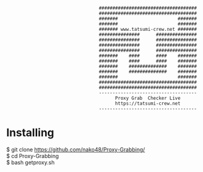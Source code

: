                                       ####################################
                                      ####################################
                                      #######                      #######
                                      #######                      #######
                                      ####### www.tatsumi-crew.net #######
                                      ###############      ###############
                                      ###############      ###############
                                      ###############      ###############
                                      ###############      ###############
                                      #######    ####      ####    #######
                                      #######    ####      ####    #######
                                      #######    ##############    #######
                                      #######    ##############    #######
                                      #######                      #######
                                      ####################################
                                      ####################################
                                      ------------------------------------
                                            Proxy Grab  Checker Live
                                            https://tatsumi-crew.net 
                                      ------------------------------------

# Installing
$ git clone https://github.com/nako48/Proxy-Grabbing/
</br>
$ cd Proxy-Grabbing
</br>
$ bash getproxy.sh

